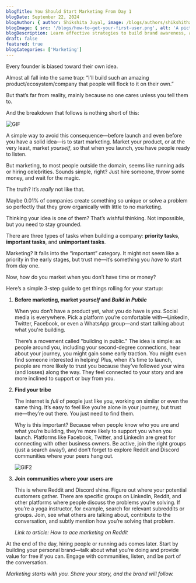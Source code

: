 ```yaml
---
blogTitle: You Should Start Marketing From Day 1
blogDate: September 22, 2024
blogAuthor: { author: Shikshita Juyal, image: /blogs/authors/shikshitha.png }
blogImage: { src: '/blogs/how-to-get-your-first-user.png', alt: 'A picture of a coder' }
blogDescription: Learn effective strategies to build brand awareness, attract customers, and grow your business from the very beginning.
draft: false
featured: true
blogCategories: ['Marketing']
---
```


Every founder is biased toward their own idea.

Almost all fall into the same trap: “I'll build such an amazing product/ecosystem/company that people will flock to it on their own.”

But that’s far from reality, mainly because no one cares unless you tell them to.

And the breakdown that follows is nothing short of this:

![GIF](https://i.giphy.com/media/v1.Y2lkPTc5MGI3NjExanduNHB4cTI3bDZjYjJ0Y2ZycjVrdXVneHVyeG90NWJhYWRjazh3ZiZlcD12MV9pbnRlcm5hbF9naWZfYnlfaWQmY3Q9Zw/8vUEXZA2me7vnuUvrs/giphy.gif)

A simple way to avoid this consequence—before launch and even before you have a solid idea—is to start marketing. Market your product, or at the very least, market _yourself_, so that when you launch, you have people ready to listen.

But marketing, to most people outside the domain, seems like running ads or hiring celebrities. Sounds simple, right? Just hire someone, throw some money, and wait for the magic.

The truth? It’s _really_ not like that.

Maybe 0.01% of companies create something so unique or solve a problem so perfectly that they grow organically with little to no marketing.

Thinking your idea is one of them? That’s wishful thinking. Not impossible, but you need to stay grounded.

There are three types of tasks when building a company: **priority tasks**, **important tasks**, and **unimportant tasks**.

Marketing? It falls into the “important” category. It might not seem like a priority in the early stages, but trust me—it’s something you _have_ to start from day one.

Now, how do you market when you don’t have time or money?

Here’s a simple 3-step guide to get things rolling for your startup:

1. **Before marketing, market _yourself_ and _Build in Public_**

   When you don’t have a product yet, what you do have is _you_. Social media is everywhere. Pick a platform you’re comfortable with—LinkedIn, Twitter, Facebook, or even a WhatsApp group—and start talking about what you're building.

   There’s a movement called "building in public." The idea is simple: as people around you, including your second-degree connections, hear about your journey, you might gain some early traction. You might even find someone interested in helping! Plus, when it’s time to launch, people are more likely to trust you because they’ve followed your wins (and losses) along the way. They feel connected to your story and are more inclined to support or buy from you.

2. **Find your tribe**

   The internet is _full_ of people just like you, working on similar or even the same thing. It’s easy to feel like you’re alone in your journey, but trust me—they’re out there. You just need to find them.

   Why is this important? Because when people know who you are and what you’re building, they’re more likely to support you when you launch. Platforms like Facebook, Twitter, and LinkedIn are great for connecting with other business owners. Be active, join the right groups (just a search away!), and don’t forget to explore Reddit and Discord communities where your peers hang out.

   ![GIF2](https://media.giphy.com/media/d2ZdjKah7ER836M0/giphy.gif)

3. **Join communities where your users are**

   This is where Reddit and Discord shine. Figure out where your potential customers gather. There are specific groups on LinkedIn, Reddit, and other platforms where people discuss the problems you’re solving. If you’re a yoga instructor, for example, search for relevant subreddits or groups. Join, see what others are talking about, contribute to the conversation, and subtly mention how you’re solving that problem.

   _Link to article: How to ace marketing on Reddit_

At the end of the day, hiring people or running ads comes later. Start by building your personal brand—talk about what you’re doing and provide value for free if you can. Engage with communities, listen, and be part of the conversation.

_Marketing starts with you. Share your story, and the brand will follow._
